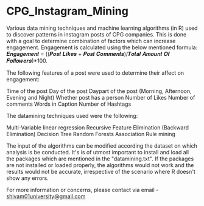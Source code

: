 # CPG_Instagram_Mining
Various data mining techniques and machine learning algorithms (in R) used to discover patterns in instagram posts of CPG companies. This is done with a goal to determine combination of factors which can increase engagement. Engagement is calculated using the below mentioned formula: 𝑬𝒏𝒈𝒂𝒈𝒆𝒎𝒆𝒏𝒕 = ((𝑷𝒐𝒔𝒕 𝑳𝒊𝒌𝒆𝒔 + 𝑷𝒐𝒔𝒕 𝑪𝒐𝒎𝒎𝒆𝒏𝒕𝒔)/𝑻𝒐𝒕𝒂𝒍 𝑨𝒎𝒐𝒖𝒏𝒕 𝑶𝒇 𝑭𝒐𝒍𝒍𝒐𝒘𝒆𝒓𝒔)*100.

The following features of a post were used to determine their affect on engagement:

Time of the post
Day of the post
Daypart of the post (Morning, Afternoon, Evening and Night)
Whether post has a person
Number of Likes
Number of comments
Words in Caption
Number of Hashtags

The datamining techniques used were the following:

Multi-Variable linear regression
Recursive Feature Elimination (Backward Elimination)
Decision Tree
Random Forests
Association Rule mining

The input of the algorithms can be modified according the dataset on which analysis is be conducted. It's is of utmost important to install and load all the packages which are mentioned in the "datamining.txt". If the packages are not installed or loaded properly, the algorithms would not work and the results would not be accurate, irrespective of the scenario where R doesn't show any errors.

For more information or concerns, please contact via email - shivam01university@gmail.com 